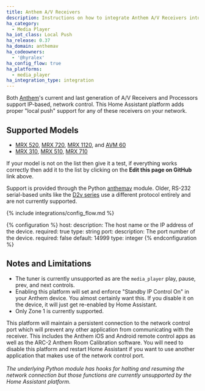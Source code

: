 ```yaml
---
title: Anthem A/V Receivers
description: Instructions on how to integrate Anthem A/V Receivers into Home Assistant.
ha_category:
  - Media Player
ha_iot_class: Local Push
ha_release: 0.37
ha_domain: anthemav
ha_codeowners:
  - '@hyralex'
ha_config_flow: true
ha_platforms:
  - media_player
ha_integration_type: integration
---
```


Both [Anthem]'s current and last generation of A/V Receivers and Processors support IP-based, network control. This Home Assistant platform adds proper "local push" support for any of these receivers on your network.

## Supported Models

* [MRX 520](https://www.anthemav.com/products-current/series=mrx-series-gen3/model=mrx-520/page=overview), [MRX 720](https://www.anthemav.com/products-current/collection=performance/model=mrx-720/page=overview), [MRX 1120](https://www.anthemav.com/products-current/collection=performance/model=mrx-1120/page=overview), and [AVM 60](https://www.anthemav.com/products-current/model=avm-60/page=overview)
* [MRX 310](https://www.anthemav.com/products-archived/type=av-receiver/model=mrx-310/page=overview), [MRX 510](https://www.anthemav.com/products-archived/series=mrx-series/model=mrx-510/page=overview), [MRX 710](https://www.anthemav.com/products-archived/type=av-receiver/model=mrx-710/page=overview)

If your model is not on the list then give it a test, if everything works correctly then add it to the list by clicking on the **Edit this page on GitHub** link above.

Support is provided through the Python [anthemav] module. Older, RS-232 serial-based units like the [D2v series](https://www.anthemav.com/products-archived/model=d2v/page=overview) use a different protocol entirely and are not currently supported.

[Anthem]: https://www.anthemav.com/
[anthemav]: https://github.com/nugget/python-anthemav

{% include integrations/config_flow.md %}

{% configuration %}
host:
  description: The host name or the IP address of the device.
  required: true
  type: string
port:
  description: The port number of the device.
  required: false
  default: 14999
  type: integer
{% endconfiguration %}

## Notes and Limitations

* The tuner is currently unsupported as are the `media_player` play, pause, prev, and next controls.
* Enabling this platform will set and enforce "Standby IP Control On" in your Anthem device.  You almost certainly want this.  If you disable it on the device, it will just get re-enabled by Home Assistant.
* Only Zone 1 is currently supported.

<div class='note warning'>

This platform will maintain a persistent connection to the network control port which will prevent any other application from communicating with the receiver. This includes the Anthem iOS and Android remote control apps as well as the ARC-2 Anthem Room Calibration software. You will need to disable this platform and restart Home Assistant if you want to use another
application that makes use of the network control port.
<br /><br />
*The underlying Python module has hooks for halting and resuming the network connection but those functions are currently unsupported by the Home Assistant platform.*

</div>
